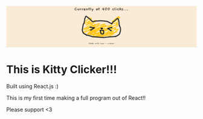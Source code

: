 ![banner](./public/kitties/cuutue.PNG)

# This is Kitty Clicker!!!

Built using React.js :)

This is my first time making a full program out of React!!

Please support <3